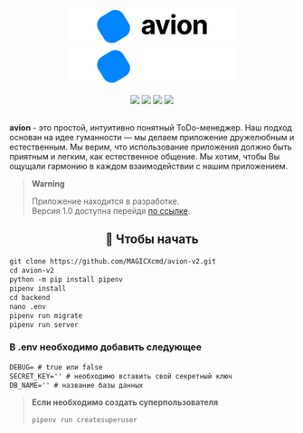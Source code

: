 <p></p>
<p align="center">
	<img width="300" src="docs/media/AvionBanner.png#gh-light-mode-only"/>
	<img width="300" src="docs/media/AvionBannerInverted.png#gh-dark-mode-only"/>
</p>
<p align="center">
  <img src="https://img.shields.io/badge/Python-3.11.4-informational.svg">
  <img src="https://img.shields.io/badge/Django-4.2.3-informational.svg">
  <img src="https://img.shields.io/badge/Django--ninja-0.22.2-informational.svg">
  <a href="https://github.com/MAGICXcmd/avion/blob/main/LICENSE">
    <img src="https://img.shields.io/github/license/MAGICXcmd/avion-v2">
  </a>
</p>
<h2></h2>

**avion** - это простой, интуитивно понятный ToDo-менеджер.
Наш подход основан на идее гуманности — мы делаем приложение дружелюбным и естественным.
Мы верим, что использование приложения должно быть приятным и легким, как естественное общение.
Мы хотим, чтобы Вы ощущали гармонию в каждом взаимодействии с нашим приложением.

> **Warning**
> 
> Приложение находится в разработке. \
> Версия 1.0 доступна перейдя <a href="https://avion.space/" target="__blank">по ссылке</a>.

<h2 align="center">🐍 Чтобы начать</h2>

```
git clone https://github.com/MAGICXcmd/avion-v2.git
cd avion-v2
python -m pip install pipenv
pipenv install
cd backend
nano .env
pipenv run migrate
pipenv run server
```

### В .env необходимо добавить следующее
```
DEBUG= # true или false
SECRET_KEY='' # необходимо вставить свой секретный ключ
DB_NAME='' # название базы данных
```

> **Если необходимо создать суперпользователя**
> ```
> pipenv run createsuperuser
> ```
